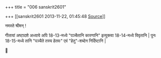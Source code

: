 +++
title = "006 sanskrit2601"

+++
[[sanskrit2601	2013-11-22, 01:45:48 [Source](https://groups.google.com/g/samskrita/c/qEFPsBee7T0)]]



नमस्ते श्रीमन् !  

  

गीतायां अष्टादशे अध्याये अपि 18-13-मध्ये "पञ्चैतानि कारणानि" इत्युक्त्वा 18-14-मध्ये विवृतानि \| पुनः 18-15-मध्ये तानि "पञ्चैते तस्य हेतवः" एवं "हेतु"-शब्देन निर्दिष्टानि \|



